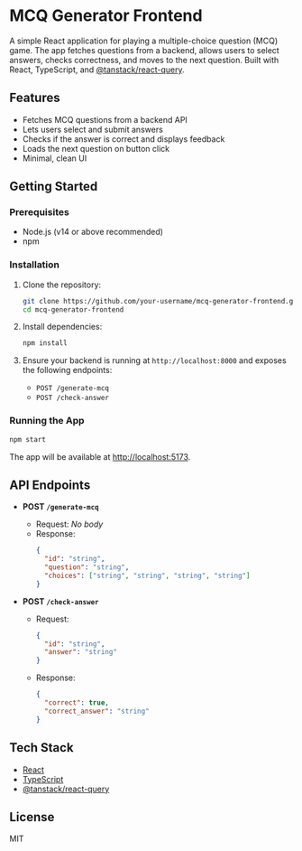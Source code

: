 # MCQ Generator Frontend

A simple React application for playing a multiple-choice question (MCQ) game. The app fetches questions from a backend, allows users to select answers, checks correctness, and moves to the next question. Built with React, TypeScript, and [@tanstack/react-query](https://tanstack.com/query/latest).

## Features

- Fetches MCQ questions from a backend API
- Lets users select and submit answers
- Checks if the answer is correct and displays feedback
- Loads the next question on button click
- Minimal, clean UI

## Getting Started

### Prerequisites

- Node.js (v14 or above recommended)
- npm

### Installation

1. Clone the repository:

   ```sh
   git clone https://github.com/your-username/mcq-generator-frontend.git
   cd mcq-generator-frontend
   ```

2. Install dependencies:

   ```sh
   npm install
   ```

3. Ensure your backend is running at `http://localhost:8000` and exposes the following endpoints:
   - `POST /generate-mcq`
   - `POST /check-answer`

### Running the App

```sh
npm start
```

The app will be available at [http://localhost:5173](http://localhost:5173).

## API Endpoints

- **POST `/generate-mcq`**
  - Request: _No body_
  - Response:
    ```json
    {
      "id": "string",
      "question": "string",
      "choices": ["string", "string", "string", "string"]
    }
    ```

- **POST `/check-answer`**
  - Request:
    ```json
    {
      "id": "string",
      "answer": "string"
    }
    ```
  - Response:
    ```json
    {
      "correct": true,
      "correct_answer": "string"
    }
    ```

## Tech Stack

- [React](https://react.dev/)
- [TypeScript](https://www.typescriptlang.org/)
- [@tanstack/react-query](https://tanstack.com/query/latest)

## License

MIT
